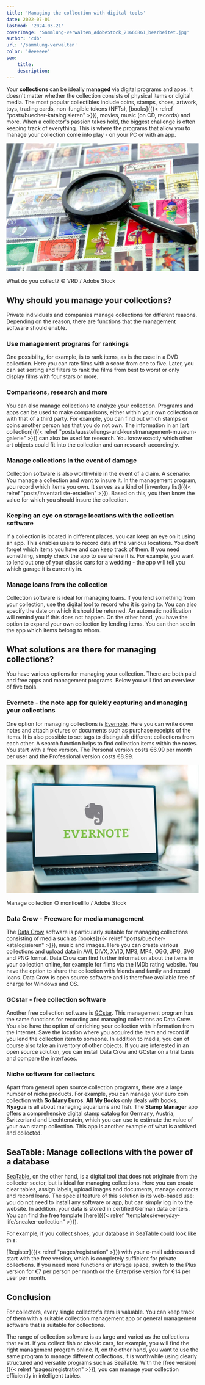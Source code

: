 ```yaml
---
title: 'Managing the collection with digital tools'
date: 2022-07-01
lastmod: '2024-03-21'
coverImage: 'Sammlung-verwalten_AdobeStock_21666861_bearbeitet.jpg'
author: 'cdb'
url: '/sammlung-verwalten'
color: '#eeeeee'
seo:
    title:
    description:
---
```


Your **collections** can be ideally **managed** via digital programs and apps. It doesn't matter whether the collection consists of physical items or digital media. The most popular collectibles include coins, stamps, shoes, artwork, toys, trading cards, non-fungible tokens (NFTs), [books]({{< relref "posts/buecher-katalogisieren" >}}), movies, music (on CD, records) and more. When a collector's passion takes hold, the biggest challenge is often keeping track of everything. This is where the programs that allow you to manage your collection come into play - on your PC or with an app.

![Manage collection of all stamps via a digital tool.](Sammlung-verwalten_AdobeStock_21666861_bearbeitet.jpg)

What do you collect? © VRD / Adobe Stock

## Why should you manage your collections?

Private individuals and companies manage collections for different reasons. Depending on the reason, there are functions that the management software should enable.

### Use management programs for rankings

One possibility, for example, is to rank items, as is the case in a DVD collection. Here you can rate films with a score from one to five. Later, you can set sorting and filters to rank the films from best to worst or only display films with four stars or more.

### Comparisons, research and more

You can also manage collections to analyze your collection. Programs and apps can be used to make comparisons, either within your own collection or with that of a third party. For example, you can find out which stamps or coins another person has that you do not own. The information in an [art collection]({{< relref "posts/ausstellungs-und-kunstmanagement-museum-galerie" >}}) can also be used for research. You know exactly which other art objects could fit into the collection and can research accordingly.

### Manage collections in the event of damage

Collection software is also worthwhile in the event of a claim. A scenario: You manage a collection and want to insure it. In the management program, you record which items you own. It serves as a kind of [inventory list]({{< relref "posts/inventarliste-erstellen" >}}). Based on this, you then know the value for which you should insure the collection.

### Keeping an eye on storage locations with the collection software

If a collection is located in different places, you can keep an eye on it using an app. This enables users to record data at the various locations. You don't forget which items you have and can keep track of them. If you need something, simply check the app to see where it is. For example, you want to lend out one of your classic cars for a wedding - the app will tell you which garage it is currently in.

### Manage loans from the collection

Collection software is ideal for managing loans. If you lend something from your collection, use the digital tool to record who it is going to. You can also specify the date on which it should be returned. An automatic notification will remind you if this does not happen. On the other hand, you have the option to expand your own collection by lending items. You can then see in the app which items belong to whom.

## What solutions are there for managing collections?

You have various options for managing your collection. There are both paid and free apps and management programs. Below you will find an overview of five tools.

### Evernote - the note app for quickly capturing and managing your collections

One option for managing collections is [Evernote](https://evernote.com/intl/de). Here you can write down notes and attach pictures or documents such as purchase receipts of the items. It is also possible to set tags to distinguish different collections from each other. A search function helps to find collection items within the notes. You start with a free version. The Personal version costs €6.99 per month per user and the Professional version costs €8.99.

![Someone looks at the Evernote tool to manage their collection.](Sammlung-verwalten_AdobeStock_391017788_bearbeitet-711x474.jpg)

Manage collection © monticellllo / Adobe Stock

### Data Crow - Freeware for media management

The [Data Crow](https://www.datacrow.net/) software is particularly suitable for managing collections consisting of media such as [books]({{< relref "posts/buecher-katalogisieren" >}}), music and images. Here you can create various collections and upload data in AVI, DIVX, XVID, MP3, MP4, OGG, JPG, SVG and PNG format. Data Crow can find further information about the items in your collection online, for example for films via the IMDb rating website. You have the option to share the collection with friends and family and record loans. Data Crow is open source software and is therefore available free of charge for Windows and OS.

### GCstar - free collection software

Another free collection software is [GCstar](http://www.gcstar.org/). This management program has the same functions for recording and managing collections as Data Crow. You also have the option of enriching your collection with information from the Internet. Save the location where you acquired the item and record if you lend the collection item to someone. In addition to media, you can of course also take an inventory of other objects. If you are interested in an open source solution, you can install Data Crow and GCstar on a trial basis and compare the interfaces.

### Niche software for collectors

Apart from general open source collection programs, there are a large number of niche products. For example, you can manage your euro coin collection with **So Many Euros**. **All My Books** only deals with books. **Nyagua** is all about managing aquariums and fish. The **Stamp Manager** app offers a comprehensive digital stamp catalog for Germany, Austria, Switzerland and Liechtenstein, which you can use to estimate the value of your own stamp collection. This app is another example of what is archived and collected.

## SeaTable: Manage collections with the power of a database

[SeaTable](https://de.wikipedia.org/wiki/SeaTable), on the other hand, is a digital tool that does not originate from the collector sector, but is ideal for managing collections. Here you can create clear tables, assign labels, upload images and documents, manage contacts and record loans. The special feature of this solution is its web-based use: you do not need to install any software or app, but can simply log in to the website. In addition, your data is stored in certified German data centers. You can find the free template [here]({{< relref "templates/everyday-life/sneaker-collection" >}}).

For example, if you collect shoes, your database in SeaTable could look like this:

[Register]({{< relref "pages/registration" >}}) with your e-mail address and start with the free version, which is completely sufficient for private collections. If you need more functions or storage space, switch to the Plus version for €7 per person per month or the Enterprise version for €14 per user per month.

## Conclusion

For collectors, every single collector's item is valuable. You can keep track of them with a suitable collection management app or general management software that is suitable for collections.

The range of collection software is as large and varied as the collections that exist. If you collect fish or classic cars, for example, you will find the right management program online. If, on the other hand, you want to use the same program to manage different collections, it is worthwhile using clearly structured and versatile programs such as SeaTable. With the [free version]({{< relref "pages/registration" >}}), you can manage your collection efficiently in intelligent tables.
